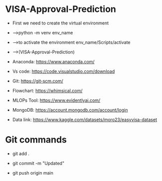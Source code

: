 # VISA-Approval-Prediction
-   First we need to create the virtual environment  
-   -->python -m venv env_name
-   -->to activate the environment env_name/Scripts/activate
-   -->(VISA-Approval-Prediction)


-   Anaconda: https://www.anaconda.com/
-   Vs code: https://code.visualstudio.com/download
-   Git: https://git-scm.com/
-   Flowchart: https://whimsical.com/
-   MLOPs Tool: https://www.evidentlyai.com/
-   MongoDB: https://account.mongodb.com/account/login
-   Data link: https://www.kaggle.com/datasets/moro23/easyvisa-dataset

# Git commands
- git add .

- git commit -m "Updated"

- git push origin main